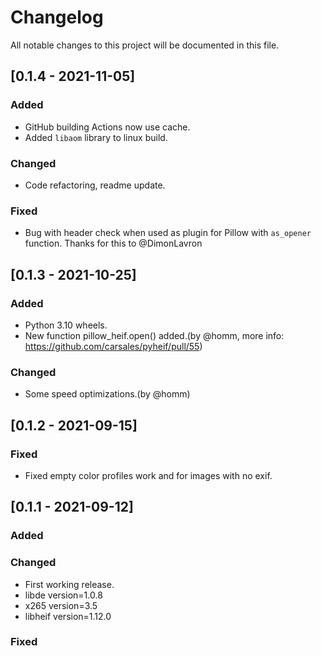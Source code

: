 # Changelog

All notable changes to this project will be documented in this file.

## [0.1.4 - 2021-11-05]

### Added

- GitHub building Actions now use cache.
- Added `libaom` library to linux build.

### Changed

- Code refactoring, readme update.

### Fixed

- Bug with header check when used as plugin for Pillow with `as_opener` function. Thanks for this to @DimonLavron 

## [0.1.3 - 2021-10-25]

### Added

- Python 3.10 wheels.
- New function pillow_heif.open() added.(by @homm, more info: https://github.com/carsales/pyheif/pull/55)

### Changed

- Some speed optimizations.(by @homm)

## [0.1.2 - 2021-09-15]

### Fixed

- Fixed empty color profiles work and for images with no exif.

## [0.1.1 - 2021-09-12]

### Added

### Changed

- First working release.
- libde version=1.0.8
- x265 version=3.5
- libheif version=1.12.0

### Fixed
